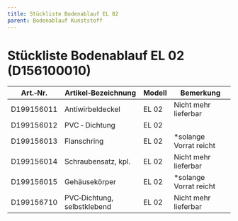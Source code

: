 ```yaml
---
title: Stückliste Bodenablauf EL 02
parent: Bodenablauf Kunststoff
---
```


# Stückliste Bodenablauf EL 02 (D156100010)

|Art.‐Nr.|Artikel‐Bezeichnung|Modell|Bemerkung|
|---|---|---|---|
|D199156011|Antiwirbeldeckel|EL 02|Nicht mehr lieferbar|
|D199156012|PVC ‐ Dichtung|EL 02| |
|D199156013|Flanschring|EL 02|*solange Vorrat reicht|
|D199156014|Schraubensatz, kpl.|EL 02|Nicht mehr lieferbar|
|D199156015|Gehäusekörper|EL 02|*solange Vorrat reicht|
|D199156710|PVC‐Dichtung, selbstklebend|EL 02|Nicht mehr lieferbar|
